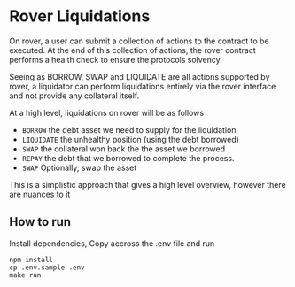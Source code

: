 # Rover Liquidations

On rover, a user can submit a collection of actions to the contract to be executed. At the end of this collection of actions, the rover contract performs a health check to ensure the protocols solvency.

Seeing as BORROW, SWAP and LIQUIDATE are all actions supported by rover, a liquidator can perform liquidations entirely via the rover interface and not provide any collateral itself.

At a high level, liquidations on rover will be as follows

- `BORROW` the debt asset we need to supply for the liquidation
- `LIQUIDATE` the unhealthy position (using the debt borrowed)
- `SWAP` the collateral won back the the asset we borrowed
- `REPAY` the debt that we borrowed to complete the process.
- `SWAP` Optionally, swap the asset

This is a simplistic approach that gives a high level overview, however there are nuances to it

## How to run

Install dependencies, Copy accross the .env file and run

```
npm install
cp .env.sample .env
make run
```
